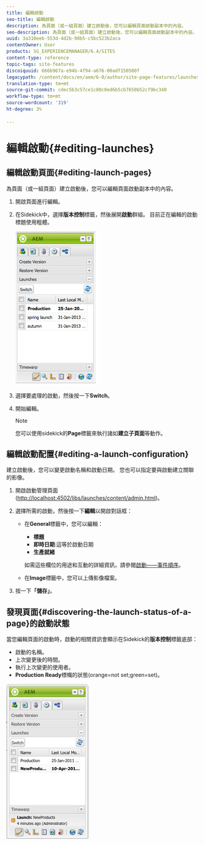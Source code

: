 ```yaml
---
title: 編輯啟動
seo-title: 編輯啟動
description: 為頁面（或一組頁面）建立啟動後，您可以編輯頁面啟動副本中的內容。
seo-description: 為頁面（或一組頁面）建立啟動後，您可以編輯頁面啟動副本中的內容。
uuid: 3a310eeb-553d-4d2b-98b5-c5bc523b2aca
contentOwner: User
products: SG_EXPERIENCEMANAGER/6.4/SITES
content-type: reference
topic-tags: site-features
discoiquuid: 666b967a-e94b-4f94-a676-00adf150580f
legacypath: /content/docs/en/aem/6-0/author/site-page-features/launches
translation-type: tm+mt
source-git-commit: cdec5b3c57ce1c80c0ed6b5cb7650b52cf9bc340
workflow-type: tm+mt
source-wordcount: '319'
ht-degree: 3%

---
```



# 編輯啟動{#editing-launches}

## 編輯啟動頁面{#editing-launch-pages}

為頁面（或一組頁面）建立啟動後，您可以編輯頁面啟動副本中的內容。

1. 開啟頁面進行編輯。
1. 在Sidekick中，選擇&#x200B;**版本控制**&#x200B;標籤，然後展開&#x200B;**啟動**&#x200B;群組。 目前正在編輯的啟動標題使用粗體。

   ![chlimage_1-13](assets/chlimage_1-13.jpeg)

1. 選擇要處理的啟動，然後按一下&#x200B;**Switch**。
1. 開始編輯。

   >[!NOTE]
   >
   >您可以使用sidekick的&#x200B;**Page**&#x200B;標籤來執行諸如&#x200B;**建立子頁面**&#x200B;等動作。

## 編輯啟動配置{#editing-a-launch-configuration}

建立啟動後，您可以變更啟動名稱和啟動日期。 您也可以指定要與啟動建立關聯的影像。

1. 開啟啟動管理頁面([http://localhost:4502/libs/launches/content/admin.html](http://localhost:4502/libs/launches/content/admin.html))。

1. 選擇所需的啟動，然後按一下&#x200B;**編輯**&#x200B;以開啟對話框：

   * 在&#x200B;**General**&#x200B;標籤中，您可以編輯：

      * **標題**
      * **即時日期**:這等於啟動日期
      * **生產就緒**

      如需這些欄位的用途和互動的詳細資訊，請參閱[啟動——事件順序](/help/sites-authoring/launches.md#launches-the-order-of-events)。

   * 在&#x200B;**Image**&#x200B;標籤中，您可以上傳影像檔案。


1. 按一下&#x200B;**「儲存」**。

## 發現頁面{#discovering-the-launch-status-of-a-page}的啟動狀態

當您編輯頁面的啟動時，啟動的相關資訊會顯示在Sidekick的&#x200B;**版本控制**&#x200B;標籤底部：

* 啟動的名稱。
* 上次變更後的時間。
* 執行上次變更的使用者。
* **Production Ready**&#x200B;標幟的狀態(orange=not set;green=set)。

![chlimage_1-186](assets/chlimage_1-186.png)

